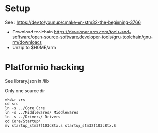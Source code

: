 # Setup
See :  https://dev.to/younup/cmake-on-stm32-the-beginning-3766
- Download toolchain https://developer.arm.com/tools-and-software/open-source-software/developer-tools/gnu-toolchain/gnu-rm/downloads
- Unzip to $HOME/arm


# Platformio hacking

See library.json in /lib

Only one source dir

```
mkdir src
cd src
ln -s ../Core Core 
ln -s ../Middlewares/ Middlewares
ln -s ../Drivers/ Drivers
cd Core/Startup/
mv startup_stm32f103c8tx.s startup_stm32f103c8tx.S
```
